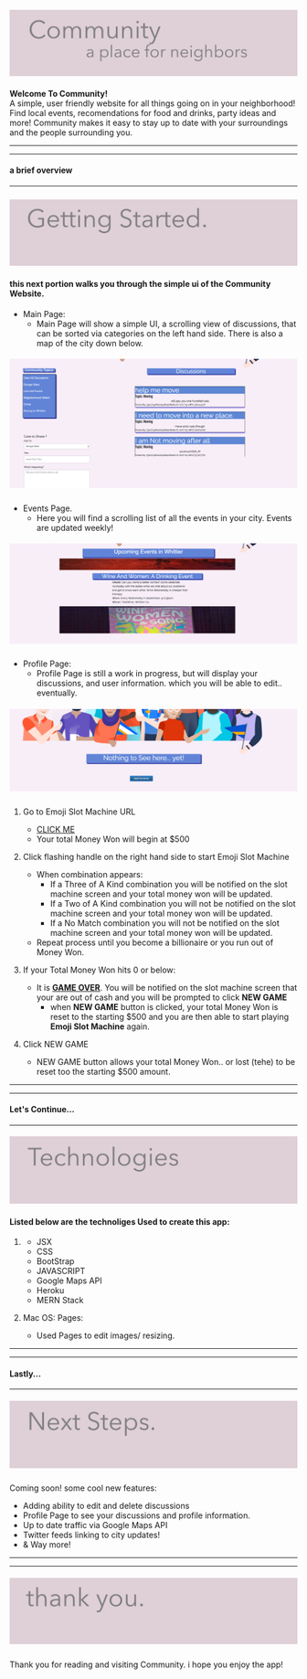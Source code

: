 

<h4 align="center">
  <img src="Read-Me-Images/intro.png">
</h4>

<b>Welcome To Community!</b> 
<br>
A simple, user friendly website for all things going on in your neighborhood! Find local events, recomendations for food and drinks, party ideas and more! Community makes it easy to stay up to date with your surroundings and the people surrounding you. 

---
---
<h4> a brief overview </h4>

---
<h3 align="center"> 
    <img src="Read-Me-Images/Gettingstarted.png">
</h3>

 <h4>this next portion walks you through the simple ui of the Community Website.</h4>



- Main Page:
    - Main Page will show a simple UI, a scrolling view of discussions, that can be sorted via categories on the left hand side. There is also a map of the city down below.
     
<h5 align="center"> 
    <img src="Read-Me-Images/mainpage.png">
</h5>

- Events Page.
    - Here you will find a scrolling list of all the events in your city. Events are updated weekly!

<h5 align="center"> 
    <img src="Read-Me-Images/eventspage.png">
</h5>

- Profile Page:
    - Profile Page is still a work in progress, but will display your discussions, and user information. which you will be able to edit.. eventually.

<h5 align="center"> 
    <img src="Read-Me-Images/profilepage.png">
</h5>

1. Go to Emoji Slot Machine URL
    - [CLICK ME](https://bchelsea.github.io/Slot-Machine/)
    - Your total Money Won will begin at $500

2. Click flashing handle on the right hand side to start Emoji Slot Machine
    -  When combination appears:
       - If a Three of A Kind combination you will be notified on the slot machine screen and your total money won will be updated.
       - If a Two of A Kind combination you will not be notified on the slot machine screen and your total money won will be updated.
       - If a No Match combination you will not be notified on the slot machine screen and your total money won will be updated.
    - Repeat process until you become a billionaire or you run out of Money Won.

3. If your Total Money Won hits 0 or below:
    - It is **<u>GAME OVER</u>**. You will be notified on the slot machine screen that your are out of cash and you will be prompted to click <b>NEW GAME</b>
        - when **NEW GAME** button is clicked, your total Money Won is reset to the starting $500 and you are then able to start playing **Emoji Slot Machine** again.
4. Click NEW GAME
    - NEW GAME button allows your total Money Won.. or lost (tehe) to be reset too the starting $500 amount. 


---
---

<h4> Let's Continue... </h4>

---

<h4 align="center">
     <img src="Read-Me-Images/technologies.png"> 
     </h4>


 <h4>Listed below are the technoliges Used to create this app: </h4>



1) - JSX
   - CSS 
   - BootStrap 
   - JAVASCRIPT 
   - Google Maps API
   - Heroku
   - MERN Stack

    
3) Mac OS: Pages:
    - Used Pages to edit images/ resizing. 

---
---

<h4> Lastly... </h4>

---

<h5 align="center">
     <img src="Read-Me-Images/next.png"> </h5>

Coming soon! some cool new features:

- Adding ability to edit and delete discussions
- Profile Page to see your discussions and profile information.
- Up to date traffic via Google Maps API
- Twitter feeds linking to city updates!
- & Way more!
---
---

<h5 align="center">
     <img src="Read-Me-Images/ty.png"> 
     </h5>

  Thank you for reading and visiting Community. i hope you enjoy the app! 
